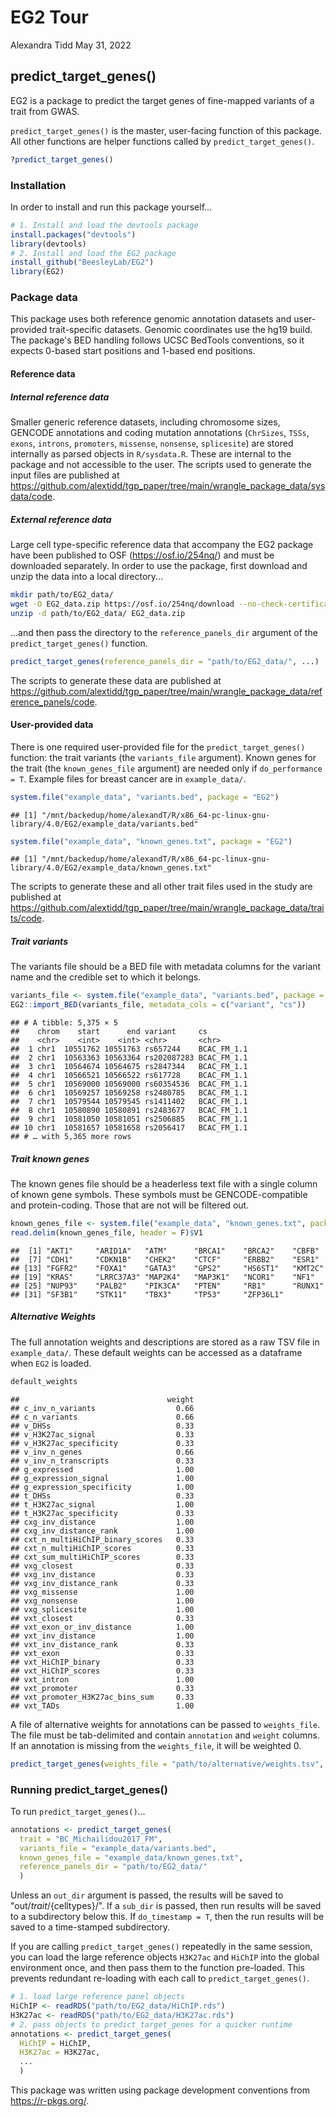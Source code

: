EG2 Tour
================
Alexandra Tidd
May 31, 2022

## predict\_target\_genes()

EG2 is a package to predict the target genes of fine-mapped variants of a trait from GWAS.

`predict_target_genes()` is the master, user-facing function of this package. All other functions are helper functions called by `predict_target_genes()`.

``` r
?predict_target_genes()
```

### Installation

In order to install and run this package yourself...

``` r
# 1. Install and load the devtools package
install.packages("devtools")
library(devtools)
# 2. Install and load the EG2 package
install_github("BeesleyLab/EG2")
library(EG2)
```

### Package data

This package uses both reference genomic annotation datasets and user-provided trait-specific datasets. Genomic coordinates use the hg19 build. The package's BED handling follows UCSC BedTools conventions, so it expects 0-based start positions and 1-based end positions.

#### Reference data

##### Internal reference data

Smaller generic reference datasets, including chromosome sizes, GENCODE annotations and coding mutation annotations (`ChrSizes`, `TSSs`, `exons`, `introns`, `promoters`, `missense`, `nonsense`, `splicesite`) are stored internally as parsed objects in `R/sysdata.R`. These are internal to the package and not accessible to the user. The scripts used to generate the input files are published at <https://github.com/alextidd/tgp_paper/tree/main/wrangle_package_data/sysdata/code>.

##### External reference data

Large cell type-specific reference data that accompany the EG2 package have been published to OSF (<https://osf.io/254nq/>) and must be downloaded separately. In order to use the package, first download and unzip the data into a local directory...

``` bash
mkdir path/to/EG2_data/
wget -O EG2_data.zip https://osf.io/254nq/download --no-check-certificate
unzip -d path/to/EG2_data/ EG2_data.zip
```

...and then pass the directory to the `reference_panels_dir` argument of the `predict_target_genes()` function.

``` r
predict_target_genes(reference_panels_dir = "path/to/EG2_data/", ...)
```

The scripts to generate these data are published at <https://github.com/alextidd/tgp_paper/tree/main/wrangle_package_data/reference_panels/code>.

#### User-provided data

There is one required user-provided file for the `predict_target_genes()` function: the trait variants (the `variants_file` argument). Known genes for the trait (the `known_genes_file` argument) are needed only if `do_performance = T`. Example files for breast cancer are in `example_data/`.

``` r
system.file("example_data", "variants.bed", package = "EG2")
```

    ## [1] "/mnt/backedup/home/alexandT/R/x86_64-pc-linux-gnu-library/4.0/EG2/example_data/variants.bed"

``` r
system.file("example_data", "known_genes.txt", package = "EG2")
```

    ## [1] "/mnt/backedup/home/alexandT/R/x86_64-pc-linux-gnu-library/4.0/EG2/example_data/known_genes.txt"

The scripts to generate these and all other trait files used in the study are published at <https://github.com/alextidd/tgp_paper/tree/main/wrangle_package_data/traits/code>.

##### Trait variants

The variants file should be a BED file with metadata columns for the variant name and the credible set to which it belongs.

``` r
variants_file <- system.file("example_data", "variants.bed", package = "EG2")
EG2::import_BED(variants_file, metadata_cols = c("variant", "cs"))
```

    ## # A tibble: 5,375 × 5
    ##    chrom    start      end variant     cs         
    ##    <chr>    <int>    <int> <chr>       <chr>      
    ##  1 chr1  10551762 10551763 rs657244    BCAC_FM_1.1
    ##  2 chr1  10563363 10563364 rs202087283 BCAC_FM_1.1
    ##  3 chr1  10564674 10564675 rs2847344   BCAC_FM_1.1
    ##  4 chr1  10566521 10566522 rs617728    BCAC_FM_1.1
    ##  5 chr1  10569000 10569000 rs60354536  BCAC_FM_1.1
    ##  6 chr1  10569257 10569258 rs2480785   BCAC_FM_1.1
    ##  7 chr1  10579544 10579545 rs1411402   BCAC_FM_1.1
    ##  8 chr1  10580890 10580891 rs2483677   BCAC_FM_1.1
    ##  9 chr1  10581050 10581051 rs2506885   BCAC_FM_1.1
    ## 10 chr1  10581657 10581658 rs2056417   BCAC_FM_1.1
    ## # … with 5,365 more rows

##### Trait known genes

The known genes file should be a headerless text file with a single column of known gene symbols. These symbols must be GENCODE-compatible and protein-coding. Those that are not will be filtered out.

``` r
known_genes_file <- system.file("example_data", "known_genes.txt", package = "EG2")
read.delim(known_genes_file, header = F)$V1
```

    ##  [1] "AKT1"     "ARID1A"   "ATM"      "BRCA1"    "BRCA2"    "CBFB"    
    ##  [7] "CDH1"     "CDKN1B"   "CHEK2"    "CTCF"     "ERBB2"    "ESR1"    
    ## [13] "FGFR2"    "FOXA1"    "GATA3"    "GPS2"     "HS6ST1"   "KMT2C"   
    ## [19] "KRAS"     "LRRC37A3" "MAP2K4"   "MAP3K1"   "NCOR1"    "NF1"     
    ## [25] "NUP93"    "PALB2"    "PIK3CA"   "PTEN"     "RB1"      "RUNX1"   
    ## [31] "SF3B1"    "STK11"    "TBX3"     "TP53"     "ZFP36L1"

##### Alternative Weights

The full annotation weights and descriptions are stored as a raw TSV file in `example_data/`. These default weights can be accessed as a dataframe when `EG2` is loaded.

``` r
default_weights
```

    ##                                 weight
    ## c_inv_n_variants                  0.66
    ## c_n_variants                      0.66
    ## v_DHSs                            0.33
    ## v_H3K27ac_signal                  0.33
    ## v_H3K27ac_specificity             0.33
    ## v_inv_n_genes                     0.66
    ## v_inv_n_transcripts               0.33
    ## g_expressed                       1.00
    ## g_expression_signal               1.00
    ## g_expression_specificity          1.00
    ## t_DHSs                            0.33
    ## t_H3K27ac_signal                  1.00
    ## t_H3K27ac_specificity             0.33
    ## cxg_inv_distance                  1.00
    ## cxg_inv_distance_rank             1.00
    ## cxt_n_multiHiChIP_binary_scores   0.33
    ## cxt_n_multiHiChIP_scores          0.33
    ## cxt_sum_multiHiChIP_scores        0.33
    ## vxg_closest                       0.33
    ## vxg_inv_distance                  0.33
    ## vxg_inv_distance_rank             0.33
    ## vxg_missense                      1.00
    ## vxg_nonsense                      1.00
    ## vxg_splicesite                    1.00
    ## vxt_closest                       0.33
    ## vxt_exon_or_inv_distance          1.00
    ## vxt_inv_distance                  1.00
    ## vxt_inv_distance_rank             0.33
    ## vxt_exon                          0.33
    ## vxt_HiChIP_binary                 0.33
    ## vxt_HiChIP_scores                 0.33
    ## vxt_intron                        1.00
    ## vxt_promoter                      0.33
    ## vxt_promoter_H3K27ac_bins_sum     0.33
    ## vxt_TADs                          1.00

A file of alternative weights for annotations can be passed to `weights_file`. The file must be tab-delimited and contain `annotation` and `weight` columns. If an annotation is missing from the `weights_file`, it will be weighted 0.

``` r
predict_target_genes(weights_file = "path/to/alternative/weights.tsv", ...)
```

### Running predict\_target\_genes()

To run `predict_target_genes()`...

``` r
annotations <- predict_target_genes(
  trait = "BC_Michailidou2017_FM",
  variants_file = "example_data/variants.bed",
  known_genes_file = "example_data/known_genes.txt",
  reference_panels_dir = "path/to/EG2_data/"
  )
```

Unless an `out_dir` argument is passed, the results will be saved to "out/${trait}/${celltypes}/". If a `sub_dir` is passed, then run results will be saved to a subdirectory below this. If `do_timestamp = T`, then the run results will be saved to a time-stamped subdirectory.

If you are calling `predict_target_genes()` repeatedly in the same session, you can load the large reference objects `H3K27ac` and `HiChIP` into the global environment once, and then pass them to the function pre-loaded. This prevents redundant re-loading with each call to `predict_target_genes()`.

``` r
# 1. load large reference panel objects
HiChIP <- readRDS("path/to/EG2_data/HiChIP.rds")
H3K27ac <- readRDS("path/to/EG2_data/H3K27ac.rds")
# 2. pass objects to predict_target_genes for a quicker runtime
annotations <- predict_target_genes(
  HiChIP = HiChIP,
  H3K27ac = H3K27ac,
  ...
  )
```

This package was written using package development conventions from <https://r-pkgs.org/>.
